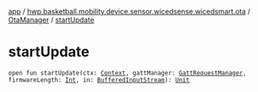 [app](../../index.md) / [hwp.basketball.mobility.device.sensor.wicedsense.wicedsmart.ota](../index.md) / [OtaManager](index.md) / [startUpdate](.)

# startUpdate

`open fun startUpdate(ctx: `[`Context`](https://developer.android.com/reference/android/content/Context.html)`, gattManager: `[`GattRequestManager`](../../hwp.basketball.mobility.device.sensor.wicedsense.util/-gatt-request-manager/index.md)`, firmwareLength: `[`Int`](https://kotlinlang.org/api/latest/jvm/stdlib/kotlin/-int/index.html)`, in: `[`BufferedInputStream`](https://developer.android.com/reference/java/io/BufferedInputStream.html)`): `[`Unit`](https://kotlinlang.org/api/latest/jvm/stdlib/kotlin/-unit/index.html)